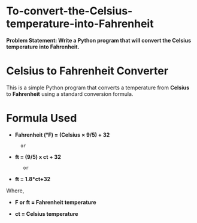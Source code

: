 # To-convert-the-Celsius-temperature-into-Fahrenheit

**Problem Statement: Write a Python program that will convert the Celsius temperature into Fahrenheit.**

# Celsius to Fahrenheit Converter 

This is a simple Python program that converts a temperature from **Celsius** to **Fahrenheit** using a standard conversion formula.

# Formula Used

- **Fahrenheit (°F) = (Celsius × 9/5) + 32**   

        or
        
- **ft = (9/5) x ct + 32**  

         or
             

- **ft = 1.8*ct+32**


Where, 

- **F or ft = Fahrenheit temperature**  
      
- **ct = Celsius temperature**
